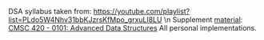 DSA syllabus taken from: https://youtube.com/playlist?list=PLdo5W4Nhv31bbKJzrsKfMpo_grxuLl8LU \n
Supplement [material](https://www.cs.umd.edu/class/spring2022/cmsc420-0101/Lects/cmsc420-spring2022-lects.pdf): [CMSC 420 - 0101: Advanced Data Structures](https://www.cs.umd.edu/class/spring2022/cmsc420-0101/)
All personal implementations.
